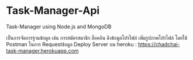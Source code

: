 # Task-Manager-Api
Task-Manager using Node.js and MongoDB 

เป็นการจัดการฐานข้อมูล เช่น การสมัครสมาชิก ล็อคอิน ดึงข้อมูลโปรไฟล์ เพิ่มรูปภาพโปรไฟล์ โดยใช้ Postman ในการ Requestข้อมูล
Deploy Server บน heroku : https://chadchai-task-manager.herokuapp.com
